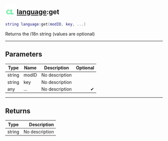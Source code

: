 ## <img src="../../.gitbook/assets/client.png" width="32" height="32" /> [language](../language/README.md):get

```lua
string language:get(modID, key, ...)
```

Returns the i18n string (values are optional)

-----------------
## Parameters

| Type   | Name | Description | Optional |
| ------ | ---- | ----------- | -------: |
| string | modID | No description |  |
| string | key | No description |  |
| any | ... | No description | ✔ |

-----------------
## Returns

| Type   | Description |
| ------ | ----------: |
| string | No description |
